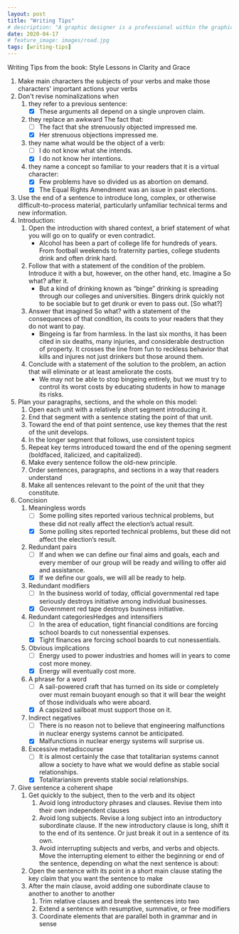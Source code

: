 ```yaml
---
layout: post
title: "Writing Tips"
# description: "A graphic designer is a professional within the graphic design and graphic arts industry."
date: 2020-04-17
# feature_image: images/road.jpg
tags: [writing-tips]
---
```

Writing Tips from the book: Style Lessons in Clarity and Grace
<!--more-->
1. Make main characters the subjects of your verbs and make those characters' important actions your verbs
2. Don't revise nominalizations when 
    1. they refer to a previous sentence:
        - [x] These arguments all depend on a single unproven claim.
    2. they replace an awkward The fact that:
        - [ ] The fact that she strenuously objected impressed me.
        - [x] Her strenuous objections impressed me.
    3. they name what would be the object of a verb:
        - [ ] I do not know what she intends.
        - [x] I do not know her intentions.
    4. they name a concept so familiar to your readers that it is a virtual character:
        - [x] Few problems have so divided us as abortion on demand.
        - [x] The Equal Rights Amendment was an issue in past elections.
3. Use the end of a sentence to introduce long, complex, or otherwise difficult-to-process material, particularly unfamiliar technical terms and new information.
4. Introduction:
    1. Open the introduction with shared context, a brief statement of what you will go on to qualify or even contradict.
        - Alcohol has been a part of college life for hundreds of years. From football weekends to fraternity parties, college students drink and often drink hard.
    2. Follow that with a statement of the condition of the problem. Introduce it with a but, however, on the other hand, etc. Imagine a So what? after it.
        - But a kind of drinking known as “binge” drinking is spreading through our colleges and universities. Bingers drink quickly not to be sociable but to get drunk or even to pass out. [So what?]
    3. Answer that imagined So what? with a statement of the consequences of that condition, its costs to your readers that they do not want to pay.
        - Bingeing is far from harmless. In the last six months, it has been cited in six deaths, many injuries, and considerable destruction of property. It crosses the line from fun to reckless behavior that kills and injures not just drinkers but those around them.
    4. Conclude with a statement of the solution to the problem, an action that will eliminate or at least ameliorate the costs.
        - We may not be able to stop bingeing entirely, but we must try to control its worst costs by educating students in how to manage its risks.
5. Plan your paragraphs, sections, and the whole on this model:
    1. Open each unit with a relatively short segment introducing it.
    2. End that segment with a sentence stating the point of that unit.
    3. Toward the end of that point sentence, use key themes that the rest of the unit develops.
    4. In the longer segment that follows, use consistent topics
    5. Repeat key terms introduced toward the end of the opening segment (boldfaced, italicized, and capitalized).
    6. Make every sentence follow the old-new principle.
    7. Order sentences, paragraphs, and sections in a way that readers understand
    8. Make all sentences relevant to the point of the unit that they constitute.
6. Concision
    1. Meaningless words
        - [ ] Some polling sites reported various technical problems, but these did not really affect the election’s actual result.
        - [x] Some polling sites reported technical problems, but these did not affect the election’s result.
    2. Redundant pairs
        - [ ] If and when we can define our final aims and goals, each and every member of our group will be ready and willing to offer aid and assistance.
        - [x] If we define our goals, we will all be ready to help.
    3. Redundant modifiers
        - [ ] In the business world of today, official governmental red tape seriously destroys initiative among individual businesses.
        - [x] Government red tape destroys business initiative.
    4. Redundant categoriesHedges and intensifiers
        - [ ] In the area of education, tight financial conditions are forcing school boards to cut nonessential expenses.
        - [x] Tight finances are forcing school boards to cut nonessentials.
    5. Obvious implications
        - [ ] Energy used to power industries and homes will in years to come cost more money.
        - [x] Energy will eventually cost more.
    6. A phrase for a word
        - [ ] A sail-powered craft that has turned on its side or completely over must remain buoyant enough so that it will bear the weight of those individuals who were aboard.
        - [x] A capsized sailboat must support those on it.
    7. Indirect negatives
        - [ ] There is no reason not to believe that engineering malfunctions in nuclear energy systems cannot be anticipated.
        - [x] Malfunctions in nuclear energy systems will surprise us.
    8. Excessive metadiscourse
        - [ ] It is almost certainly the case that totalitarian systems cannot allow a society to have what we would define as stable social relationships.
        - [x] Totalitarianism prevents stable social relationships.
7. Give sentence a coherent shape
    1. Get quickly to the subject, then to the verb and its object
        1. Avoid long introductory phrases and clauses. Revise them into their own independent clauses
        2. Avoid long subjects. Revise a long subject into an introductory subordinate clause. If the new introductory clause is long, shift it to the end of its sentence. Or just break it out in a sentence of its own.
        3. Avoid interrupting subjects and verbs, and verbs and objects. Move the interrupting element to either the beginning or end of the sentence, depending on what the next sentence is about:
    2. Open the sentence with its point in a short main clause stating the key claim that you want the sentence to make
    3. After the main clause, avoid adding one subordinate clause to another to another to another
        1. Trim relative clauses and break the sentences into two
        2. Extend a sentence with resumptive, summative, or free modifiers
        3. Coordinate elements that are parallel both in grammar and in sense        
